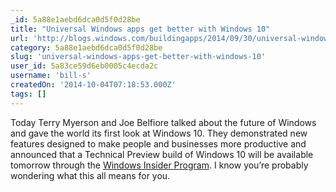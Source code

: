 ```yaml
---
_id: 5a88e1aebd6dca0d5f0d28be
title: "Universal Windows apps get better with Windows 10"
url: 'http://blogs.windows.com/buildingapps/2014/09/30/universal-windows-apps-get-better-with-windows-10/'
category: 5a88e1aebd6dca0d5f0d28be
slug: 'universal-windows-apps-get-better-with-windows-10'
user_id: 5a83ce59d6eb0005c4ecda2c
username: 'bill-s'
createdOn: '2014-10-04T07:18:53.000Z'
tags: []
---
```


Today Terry Myerson and Joe Belfiore talked about the future of Windows and gave the world its first look at Windows 10. They demonstrated new features designed to make people and businesses more productive and announced that a Technical Preview build of Windows 10 will be available tomorrow through the <a href="http://preview.windows.com/" target="_blank">Windows Insider Program</a>. I know you’re probably wondering what this all means for you.
